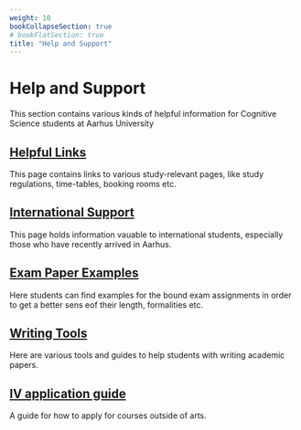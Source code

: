 ```yaml
---
weight: 10
bookCollapseSection: true
# bookFlatSection: true
title: "Help and Support"
---
```


# Help and Support
This section contains various kinds of helpful information for Cognitive Science students at Aarhus University

## [Helpful Links](links.md)
This page contains links to various study-relevant pages, like study regulations, time-tables, booking rooms etc.

## [International Support](international-support.md)
This page holds information vauable to international students, especially those who have recently arrived in Aarhus.

## [Exam Paper Examples](exam-examples.md)
Here students can find examples for the bound exam assignments in order to get a better sens eof their length, formalities etc.

## [Writing Tools](writing-tools.md)
Here are various tools and guides to help students with writing academic papers.

## [IV application guide](preapproval.md)
A guide for how to apply for courses outside of arts.